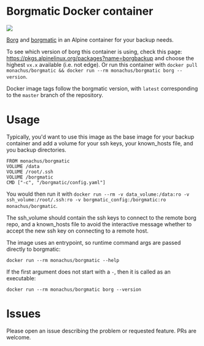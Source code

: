 # Borgmatic Docker container
[![](https://images.microbadger.com/badges/version/monachus/borgmatic:v1.4.8.svg)](https://microbadger.com/images/monachus/borgmatic:v1.4.8 "Get your own version badge on microbadger.com")

[Borg](https://borgbackup.readthedocs.io/) and [borgmatic](https://torsion.org/borgmatic/) in an Alpine container for your backup needs.

To see which version of borg this container is using, check this page: https://pkgs.alpinelinux.org/packages?name=borgbackup and choose the highest `vx.x` available (i.e. not edge). Or run this container with `docker pull monachus/borgmatic && docker run --rm monachus/borgmatic borg --version`.

Docker image tags follow the borgmatic version, with `latest` corresponding to the `master` branch of the repository.

# Usage

Typically, you'd want to use this image as the base image for your backup container and add a volume for your ssh keys, your known_hosts file, and you backup directories.

```
FROM monachus/borgmatic
VOLUME /data
VOLUME /root/.ssh
VOLUME /borgmatic
CMD ["-c", "/borgmatic/config.yaml"]
```

You would then run it with `docker run --rm -v data_volume:/data:ro -v ssh_volume:/root/.ssh:ro -v borgmatic_config:/borgmatic:ro monachus/borgmatic`.

The ssh_volume should contain the ssh keys to connect to the remote borg repo, and a known_hosts file to avoid the interactive message whether to accept the new ssh key on connecting to a remote host.

The image uses an entrypoint, so runtime command args are passed directly to borgmatic:

```
docker run --rm monachus/borgmatic --help
```

If the first argument does not start with a `-`, then it is called as an executable:

```
docker run --rm monachus/borgmatic borg --version
```

# Issues

Please open an issue describing the problem or requested feature. PRs are welcome.
